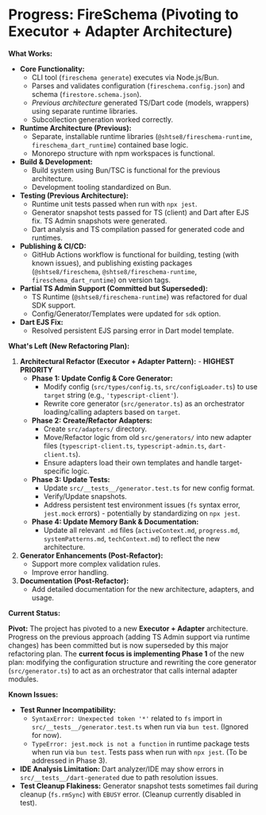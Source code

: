 # Progress: FireSchema (Pivoting to Executor + Adapter Architecture)

**What Works:**

- **Core Functionality:**
  - CLI tool (`fireschema generate`) executes via Node.js/Bun.
  - Parses and validates configuration (`fireschema.config.json`) and schema
    (`firestore.schema.json`).
  - _Previous architecture_ generated TS/Dart code (models, wrappers) using
    separate runtime libraries.
  - Subcollection generation worked correctly.
- **Runtime Architecture (Previous):**
  - Separate, installable runtime libraries (`@shtse8/fireschema-runtime`,
    `fireschema_dart_runtime`) contained base logic.
  - Monorepo structure with npm workspaces is functional.
- **Build & Development:**
  - Build system using Bun/TSC is functional for the previous architecture.
  - Development tooling standardized on Bun.
- **Testing (Previous Architecture):**
  - Runtime unit tests passed when run with `npx jest`.
  - Generator snapshot tests passed for TS (client) and Dart after EJS fix. TS
    Admin snapshots were generated.
  - Dart analysis and TS compilation passed for generated code and runtimes.
- **Publishing & CI/CD:**
  - GitHub Actions workflow is functional for building, testing (with known
    issues), and publishing existing packages (`@shtse8/fireschema`,
    `@shtse8/fireschema-runtime`, `fireschema_dart_runtime`) on version tags.
- **Partial TS Admin Support (Committed but Superseded):**
  - TS Runtime (`@shtse8/fireschema-runtime`) was refactored for dual SDK
    support.
  - Config/Generator/Templates were updated for `sdk` option.
- **Dart EJS Fix:**
  - Resolved persistent EJS parsing error in Dart model template.

**What's Left (New Refactoring Plan):**

1. **Architectural Refactor (Executor + Adapter Pattern):** - **HIGHEST
   PRIORITY**
   - **Phase 1: Update Config & Core Generator:**
     - Modify config (`src/types/config.ts`, `src/configLoader.ts`) to use
       `target` string (e.g., `'typescript-client'`).
     - Rewrite core generator (`src/generator.ts`) as an orchestrator
       loading/calling adapters based on `target`.
   - **Phase 2: Create/Refactor Adapters:**
     - Create `src/adapters/` directory.
     - Move/Refactor logic from old `src/generators/` into new adapter files
       (`typescript-client.ts`, `typescript-admin.ts`, `dart-client.ts`).
     - Ensure adapters load their own templates and handle target-specific
       logic.
   - **Phase 3: Update Tests:**
     - Update `src/__tests__/generator.test.ts` for new config format.
     - Verify/Update snapshots.
     - Address persistent test environment issues (`fs` syntax error,
       `jest.mock` errors) - potentially by standardizing on `npx jest`.
   - **Phase 4: Update Memory Bank & Documentation:**
     - Update all relevant `.md` files (`activeContext.md`, `progress.md`,
       `systemPatterns.md`, `techContext.md`) to reflect the new architecture.
2. **Generator Enhancements (Post-Refactor):**
   - Support more complex validation rules.
   - Improve error handling.
3. **Documentation (Post-Refactor):**
   - Add detailed documentation for the new architecture, adapters, and usage.

**Current Status:**

**Pivot:** The project has pivoted to a new **Executor + Adapter** architecture.
Progress on the previous approach (adding TS Admin support via runtime changes)
has been committed but is now superseded by this major refactoring plan. The
**current focus is implementing Phase 1** of the new plan: modifying the
configuration structure and rewriting the core generator (`src/generator.ts`) to
act as an orchestrator that calls internal adapter modules.

**Known Issues:**

- **Test Runner Incompatibility:**
  - `SyntaxError: Unexpected token '*'` related to `fs` import in
    `src/__tests__/generator.test.ts` when run via `bun test`. (Ignored for
    now).
  - `TypeError: jest.mock is not a function` in runtime package tests when run
    via `bun test`. Tests pass when run with `npx jest`. (To be addressed in
    Phase 3).
- **IDE Analysis Limitation:** Dart analyzer/IDE may show errors in
  `src/__tests__/dart-generated` due to path resolution issues.
- **Test Cleanup Flakiness:** Generator snapshot tests sometimes fail during
  cleanup (`fs.rmSync`) with `EBUSY` error. (Cleanup currently disabled in
  test).
